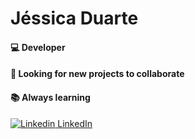 <h1> Jéssica Duarte </h1>

<h4> 💻 Developer </h4>
<h4> 🔆 Looking for new projects to collaborate </h4>
<h4> 📚 Always learning </h4>

[![Linkedin](https://i.stack.imgur.com/gVE0j.png) LinkedIn](https://www.linkedin.com/in/jduartesn/)
&nbsp;


<!-- ### 
**jduartesn/jduartesn** is a ✨ _special_ ✨ repository because its `README.md` (this file) appears on your GitHub profile.

Here are some ideas to get you started:

- 🔭 I’m currently working on ...
- 🌱 I’m currently learning ...
- 👯 I’m looking to collaborate on ...
- 🤔 I’m looking for help with ...
- 💬 Ask me about ...
- 📫 How to reach me: ...
- 😄 Pronouns: ...
- ⚡ Fun fact: ...
-->
